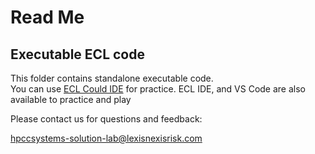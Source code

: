 # Read Me

## Executable ECL code

This folder contains standalone executable code. \
You can use [ECL Could IDE](https://ide.hpccsystems.com/auth/login) for practice.
ECL IDE, and VS Code are also available to practice and play

Please contact us for questions and feedback:

hpccsystems-solution-lab@lexisnexisrisk.com

